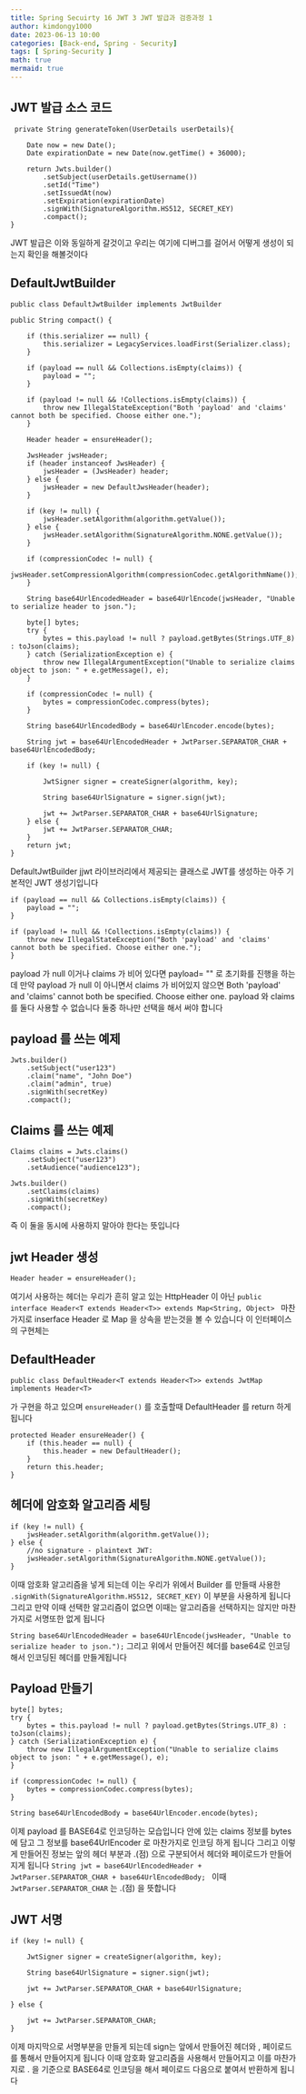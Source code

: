```yaml
---
title: Spring Secuirty 16 JWT 3 JWT 발급과 검증과정 1
author: kimdongy1000
date: 2023-06-13 10:00
categories: [Back-end, Spring - Security]
tags: [ Spring-Security ]
math: true
mermaid: true
---
```


## JWT 발급 소스 코드 
```
 private String generateToken(UserDetails userDetails){

    Date now = new Date();
    Date expirationDate = new Date(now.getTime() + 36000);

    return Jwts.builder()
        .setSubject(userDetails.getUsername())
        .setId("Time")
        .setIssuedAt(now)
        .setExpiration(expirationDate)
        .signWith(SignatureAlgorithm.HS512, SECRET_KEY)
        .compact();
}
```
JWT 발급은 이와 동일하게 갈것이고 우리는 여기에 디버그를 걸어서 어떻게 생성이 되는지 확인을 해볼것이다 


## DefaultJwtBuilder 
```
public class DefaultJwtBuilder implements JwtBuilder 

public String compact() {

    if (this.serializer == null) {
        this.serializer = LegacyServices.loadFirst(Serializer.class);
    }

    if (payload == null && Collections.isEmpty(claims)) {
        payload = "";
    }

    if (payload != null && !Collections.isEmpty(claims)) {
        throw new IllegalStateException("Both 'payload' and 'claims' cannot both be specified. Choose either one.");
    }

    Header header = ensureHeader();

    JwsHeader jwsHeader;
    if (header instanceof JwsHeader) {
        jwsHeader = (JwsHeader) header;
    } else {
        jwsHeader = new DefaultJwsHeader(header);
    }

    if (key != null) {
        jwsHeader.setAlgorithm(algorithm.getValue());
    } else {
        jwsHeader.setAlgorithm(SignatureAlgorithm.NONE.getValue());
    }

    if (compressionCodec != null) {
        jwsHeader.setCompressionAlgorithm(compressionCodec.getAlgorithmName());
    }

    String base64UrlEncodedHeader = base64UrlEncode(jwsHeader, "Unable to serialize header to json.");

    byte[] bytes;
    try {
        bytes = this.payload != null ? payload.getBytes(Strings.UTF_8) : toJson(claims);
    } catch (SerializationException e) {
        throw new IllegalArgumentException("Unable to serialize claims object to json: " + e.getMessage(), e);
    }

    if (compressionCodec != null) {
        bytes = compressionCodec.compress(bytes);
    }

    String base64UrlEncodedBody = base64UrlEncoder.encode(bytes);

    String jwt = base64UrlEncodedHeader + JwtParser.SEPARATOR_CHAR + base64UrlEncodedBody;

    if (key != null) { 

        JwtSigner signer = createSigner(algorithm, key);

        String base64UrlSignature = signer.sign(jwt);

        jwt += JwtParser.SEPARATOR_CHAR + base64UrlSignature;
    } else {
        jwt += JwtParser.SEPARATOR_CHAR;
    }
    return jwt;
}

```
DefaultJwtBuilder jjwt 라이브러리에서 제공되는 클래스로 JWT를 생성하는 아주 기본적인 JWT 생성기입니다 

```
if (payload == null && Collections.isEmpty(claims)) {
    payload = "";
}

if (payload != null && !Collections.isEmpty(claims)) {
    throw new IllegalStateException("Both 'payload' and 'claims' cannot both be specified. Choose either one.");
}
```
payload 가 null 이거나 claims 가 비어 있다면 payload= "" 로 초기화를 진행을 하는데 만약 payload 가 null 이 아니면서 claims 가 비어있지 않으면 
Both 'payload' and 'claims' cannot both be specified. Choose either one. payload 와 claims 를 둘다 사용할 수 없습니다 둘중 하나만 선택을 해서 써야 합니다 

## payload 를 쓰는 예제
```
Jwts.builder()
    .setSubject("user123")
    .claim("name", "John Doe")
    .claim("admin", true)
    .signWith(secretKey)
    .compact();
```

## Claims  를 쓰는 예제
```
Claims claims = Jwts.claims()
    .setSubject("user123")
    .setAudience("audience123");

Jwts.builder()
    .setClaims(claims)
    .signWith(secretKey)
    .compact();
```
즉 이 둘을 동시에 사용하지 말아야 한다는 뜻입니다 

## jwt Header 생성
```
Header header = ensureHeader();

```

여기서 사용하는 헤더는 우리가 흔히 알고 있는  HttpHeader 이 아닌 `public interface Header<T extends Header<T>> extends Map<String, Object> `
마찬가지로 inserface Header 로 Map 을 상속을 받는것을 볼 수 있습니다 이 인터페이스의 구현체는 

## DefaultHeader

```
public class DefaultHeader<T extends Header<T>> extends JwtMap implements Header<T> 

```
가 구현을 하고 있으며 `ensureHeader()` 를 호출할때 DefaultHeader 를 return 하게 됩니다 

```
protected Header ensureHeader() {
    if (this.header == null) {
        this.header = new DefaultHeader();
    }
    return this.header;
}

```

## 헤더에 암호화 알고리즘 세팅 
```
if (key != null) {
    jwsHeader.setAlgorithm(algorithm.getValue());
} else {
    //no signature - plaintext JWT:
    jwsHeader.setAlgorithm(SignatureAlgorithm.NONE.getValue());
}

```
이때 암호화 알고리즘을 넣게 되는데 이는 우리가 위에서 Builder 를 만들때 사용한 `.signWith(SignatureAlgorithm.HS512, SECRET_KEY)` 이 부분을 사용하게 됩니다 
그리고 만약 이때 선택한 알고리즘이 없으면 이때는 알고리즘을 선택하지는 않지만 마찬가지로 서명또한 없게 됩니다 

`String base64UrlEncodedHeader = base64UrlEncode(jwsHeader, "Unable to serialize header to json.");`
그리고 위에서 만들어진 헤더를 base64로 인코딩해서 인코딩된 헤더를 만들게됩니다 


## Payload 만들기 
```
byte[] bytes;
try {
    bytes = this.payload != null ? payload.getBytes(Strings.UTF_8) : toJson(claims);
} catch (SerializationException e) {
    throw new IllegalArgumentException("Unable to serialize claims object to json: " + e.getMessage(), e);
}

if (compressionCodec != null) {
    bytes = compressionCodec.compress(bytes);
}

String base64UrlEncodedBody = base64UrlEncoder.encode(bytes);
```


이제 payload 를 BASE64로 인코딩하는 모습입니다 안에 있는 claims 정보를 bytes 에 담고 그 정보를 base64UrlEncoder 로 마찬가지로 인코딩 하게 됩니다 
그리고 이렇게 만들어진 정보는 앞의 헤더 부분과 .(점) 으로 구분되어서 헤더와 페이로드가 만들어지게 됩니다 
`String jwt = base64UrlEncodedHeader + JwtParser.SEPARATOR_CHAR + base64UrlEncodedBody; ` 이때 ` JwtParser.SEPARATOR_CHAR` 는 .(점) 을 뜻합니다 

## JWT 서명 
```
if (key != null) { 

    JwtSigner signer = createSigner(algorithm, key);

    String base64UrlSignature = signer.sign(jwt);

    jwt += JwtParser.SEPARATOR_CHAR + base64UrlSignature;

} else {

    jwt += JwtParser.SEPARATOR_CHAR;
}
```
이제 마지막으로 서명부분을 만들게 되는데 sign는 앞에서 만들어진 헤더와 , 페이로드를 통해서 만들어지게 됩니다 이때 암호화 알고리즘을 사용해서 만들어지고 이를 마찬가지로 . 을 기준으로 
BASE64로 인코딩을 해서 페이로드 다음으로 붙여서 반환하게 됩니다 